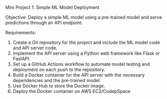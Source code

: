 Mini Project 1: Simple ML Model Deployment

Objective: Deploy a simple ML model using a pre-trained model and serve predictions through an API endpoint.

Requirements:
1. Create a Git repository for the project and include the ML model code and API server code.
2. Implement the API server using a Python web framework like Flask or FastAPI.
3. Set up a GitHub Actions workflow to automate model testing and deployment on each push to the repository.
4. Build a Docker container for the API server with the necessary dependencies and the pre-trained model.
5. Use Docker Hub to store the Docker image.
6. Deploy the Docker container on AWS EC2/CodepSpace

